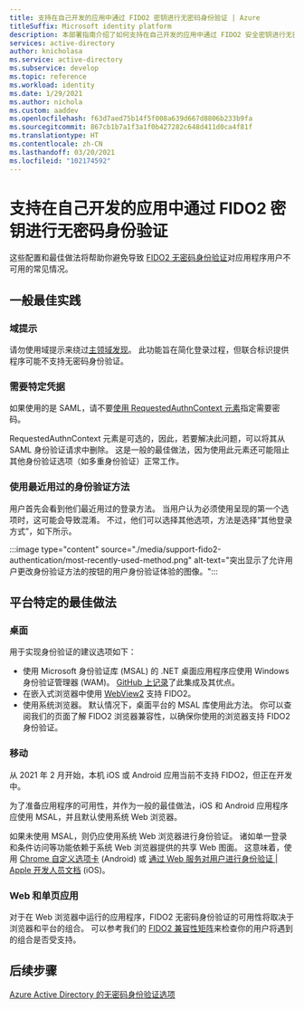 ```yaml
---
title: 支持在自己开发的应用中通过 FIDO2 密钥进行无密码身份验证 | Azure
titleSuffix: Microsoft identity platform
description: 本部署指南介绍了如何支持在自己开发的应用中通过 FIDO2 安全密钥进行无密码身份验证
services: active-directory
author: knicholasa
ms.service: active-directory
ms.subservice: develop
ms.topic: reference
ms.workload: identity
ms.date: 1/29/2021
ms.author: nichola
ms.custom: aaddev
ms.openlocfilehash: f63d7aed75b14f5f008a639d667d8806b233b9fa
ms.sourcegitcommit: 867cb1b7a1f3a1f0b427282c648d411d0ca4f81f
ms.translationtype: HT
ms.contentlocale: zh-CN
ms.lasthandoff: 03/20/2021
ms.locfileid: "102174592"
---
```

# <a name="support-passwordless-authentication-with-fido2-keys-in-apps-you-develop"></a>支持在自己开发的应用中通过 FIDO2 密钥进行无密码身份验证

这些配置和最佳做法将帮助你避免导致 [FIDO2 无密码身份验证](../../active-directory/authentication/concept-authentication-passwordless.md)对应用程序用户不可用的常见情况。

## <a name="general-best-practices"></a>一般最佳实践

### <a name="domain-hints"></a>域提示

请勿使用域提示来绕过[主领域发现](../../active-directory/manage-apps/configure-authentication-for-federated-users-portal.md)。 此功能旨在简化登录过程，但联合标识提供程序可能不支持无密码身份验证。

### <a name="requiring-specific-credentials"></a>需要特定凭据

如果使用的是 SAML，请不要[使用 RequestedAuthnContext 元素](single-sign-on-saml-protocol.md#requestauthncontext)指定需要密码。

RequestedAuthnContext 元素是可选的，因此，若要解决此问题，可以将其从 SAML 身份验证请求中删除。 这是一般的最佳做法，因为使用此元素还可能阻止其他身份验证选项（如多重身份验证）正常工作。

### <a name="using-the-most-recently-used-authentication-method"></a>使用最近用过的身份验证方法

用户首先会看到他们最近用过的登录方法。 当用户认为必须使用呈现的第一个选项时，这可能会导致混淆。 不过，他们可以选择其他选项，方法是选择“其他登录方式”，如下所示。

:::image type="content" source="./media/support-fido2-authentication/most-recently-used-method.png" alt-text="突出显示了允许用户更改身份验证方法的按钮的用户身份验证体验的图像。":::

## <a name="platform-specific-best-practices"></a>平台特定的最佳做法

### <a name="desktop"></a>桌面

用于实现身份验证的建议选项如下：

- 使用 Microsoft 身份验证库 (MSAL) 的 .NET 桌面应用程序应使用 Windows 身份验证管理器 (WAM)。 [GitHub 上记录](https://github.com/AzureAD/microsoft-authentication-library-for-dotnet/wiki/wam)了此集成及其优点。
- 在嵌入式浏览器中使用 [WebView2](/microsoft-edge/webview2/) 支持 FIDO2。
- 使用系统浏览器。 默认情况下，桌面平台的 MSAL 库使用此方法。 你可以查阅我们的页面了解 FIDO2 浏览器兼容性，以确保你使用的浏览器支持 FIDO2 身份验证。

### <a name="mobile"></a>移动

从 2021 年 2 月开始，本机 iOS 或 Android 应用当前不支持 FIDO2，但正在开发中。

为了准备应用程序的可用性，并作为一般的最佳做法，iOS 和 Android 应用程序应使用 MSAL，并且默认使用系统 Web 浏览器。

如果未使用 MSAL，则仍应使用系统 Web 浏览器进行身份验证。 诸如单一登录和条件访问等功能依赖于系统 Web 浏览器提供的共享 Web 图面。 这意味着，使用 [Chrome 自定义选项卡](https://developer.chrome.com/docs/multidevice/android/customtabs/) (Android) 或 [通过 Web 服务对用户进行身份验证 | Apple 开发人员文档](https://developer.apple.com/documentation/authenticationservices/authenticating_a_user_through_a_web_service) (iOS)。

### <a name="web-and-single-page-apps"></a>Web 和单页应用

对于在 Web 浏览器中运行的应用程序，FIDO2 无密码身份验证的可用性将取决于浏览器和平台的组合。 可以参考我们的 [FIDO2 兼容性矩阵](../authentication/fido2-compatibility.md)来检查你的用户将遇到的组合是否受支持。

## <a name="next-steps"></a>后续步骤

[Azure Active Directory 的无密码身份验证选项](../../active-directory/authentication/concept-authentication-passwordless.md)